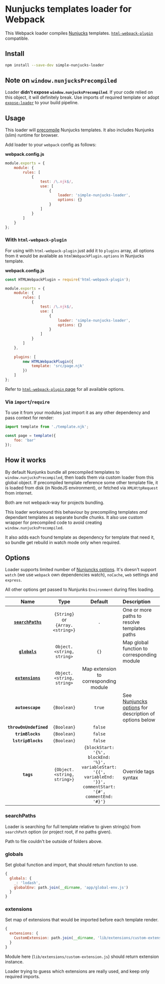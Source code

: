 # Nunjucks templates loader for Webpack
This Webpack loader compiles [Nunjucks](https://github.com/mozilla/nunjucks) templates.
[`html-webpack-plugin`](https://github.com/jantimon/html-webpack-plugin) compatible. 

## Install
```bash
npm install --save-dev simple-nunjucks-loader
```

## Note on `window.nunjucksPrecompiled`

Loader **didn't expose `window.nunjucksPrecompiled`**. If your code relied on
this object, it will definitely break. Use imports of required template
or adopt [`expose-loader`](https://github.com/webpack-contrib/expose-loader/)
to your build pipeline.

## Usage

This loader will [precompile](https://mozilla.github.io/nunjucks/api.html#precompiling)
Nunjucks templates. It also includes Nunjunks (slim) runtime for browser.

Add loader to your `webpack` config as follows:

**webpack.config.js**
```js
module.exports = {
    module: {
        rules: [
            {
                test: /\.njk$/,
                use: [
                    {
                        loader: 'simple-nunjucks-loader',
                        options: {}
                    }
                ]
            }
        ]
    }
};
```

### With `html-webpack-plugin`

For using with `html-webpack-plugin` just add it to `plugins` array, all options
from it would be available as `htmlWebpackPlugin.options` in Nunjucks template.


**webpack.config.js**
```js
const HTMLWebpackPlugin = require('html-webpack-plugin');

module.exports = {
    module: {
        rules: [
            {
                test: /\.njk$/,
                use: [
                    {
                        loader: 'simple-nunjucks-loader',
                        options: {}
                    }
                ]
            }
        ]
    },
    
    plugins: [
        new HTMLWebpackPlugin({
            template: 'src/page.njk'
        })
    ]
};
```

Refer to [`html-webpack-plugin` page](https://github.com/jantimon/html-webpack-plugin/#options)
for all available options.

### Via `import`/`require`

To use it from your modules just import it as any other dependency and pass
context for render:

```js
import template from './template.njk';

const page = template({
    foo: 'bar'
});
```

## How it works
By default Nunjunks bundle all precompiled templates to
`window.nunjucksPrecompiled`, then loads them via custom loader from this
global object. If precompiled template reference some other template file,
it is loaded from disk (in NodeJS environment), or fetched via `XMLHttpRequest`
from internet.

Both are not webpack-way for projects bundling.

This loader workaround this behaviour by precompiling templates *and* dependant
templates as separate bundle chunks. It also use custom wrapper for precompiled
code to avoid creating `window.nunjucksPrecompiled`.

It also adds each found template as dependency for template that need it,
so bundle get rebuild in watch mode only when required.

## Options
Loader supports limited number of [Nunjuncks options](https://mozilla.github.io/nunjucks/api.html#configure).
It's doesn't support `watch` (we use `webpack` own dependencies watch),
`noCache`, `web` settings and `express`.

All other options get passed to Nunjunks `Environment` during files loading.

|Name|Type|Default|Description|
|:--:|:--:|:-----:|:----------|
|**[`searchPaths`](#searchpaths)**|`{String}` or `{Array.<string>}`|`.`|One or more paths to resolve templates paths|
|**[`globals`](#globals)**|`Object.<string, string>`|`{}`|Map global function to corresponding module|
|**[`extensions`](#extensions)**|`Object.<string, string>`|Map extension to corresponding module|
|<!-- Add custom options above -->**`autoescape`**|`{Boolean}`|`true`|See [Nunjuncks options](https://mozilla.github.io/nunjucks/api.html#configure) for description of options below|
|**`throwOnUndefined`**|`{Boolean}`|`false`||
|**`trimBlocks`**|`{Boolean}`|`false`||
|**`lstripBlocks`**|`{Boolean}`|`false`||
|**`tags`**|`{Object.<string, string>}`|```{blockStart: '{%', blockEnd: '%}', variableStart: '{{', variableEnd: '}}', commentStart: '{#', commentEnd: '#}'}```|Override tags syntax|

### searchPaths

Loader is searching for full template relative to given string(s) from
`searchPath` option (or project root, if no paths given).

Path to file couldn't be outside of folders above.

### globals

Set global function and import, that should return function to use.

```js
{
  globals: {
    _: 'lodash',
    globalEnv: path.join(__dirname, 'app/global-env.js')
  }
}
```

### extensions

Set map of extensions that would be imported before each template render.

```js
{
  extensions: {
    CustomExtension: path.join(__dirname, 'lib/extensions/custom-extension.js')
  }
}
```

Module here (`lib/extensions/custom-extension.js`) should return extension
instance.

Loader trying to guess which extensions are really used, and keep only required
imports.
